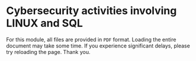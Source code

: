 # Cybersecurity activities involving LINUX and SQL
For this module, all files are provided in <code>PDF</code> format. Loading the entire document may take some time. If you experience significant delays, please try reloading the page. Thank you.
